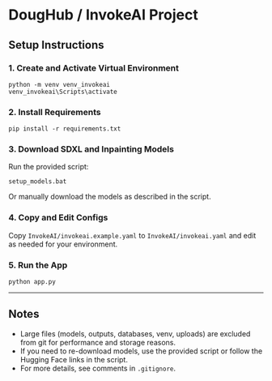 # DougHub / InvokeAI Project

## Setup Instructions

### 1. Create and Activate Virtual Environment
```
python -m venv venv_invokeai
venv_invokeai\Scripts\activate
```

### 2. Install Requirements
```
pip install -r requirements.txt
```

### 3. Download SDXL and Inpainting Models
Run the provided script:
```
setup_models.bat
```
Or manually download the models as described in the script.

### 4. Copy and Edit Configs
Copy `InvokeAI/invokeai.example.yaml` to `InvokeAI/invokeai.yaml` and edit as needed for your environment.

### 5. Run the App
```
python app.py
```

---

## Notes
- Large files (models, outputs, databases, venv, uploads) are excluded from git for performance and storage reasons.
- If you need to re-download models, use the provided script or follow the Hugging Face links in the script.
- For more details, see comments in `.gitignore`. 